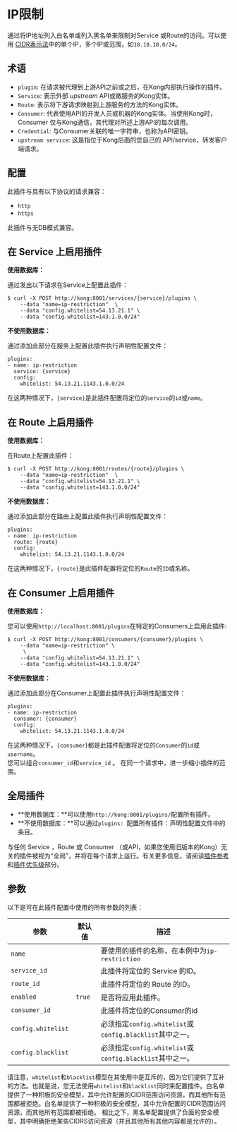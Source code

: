 # IP限制

通过将IP地址列入白名单或列入黑名单来限制对Service 或Route的访问。可以使用 [CIDR表示法](https://en.wikipedia.org/wiki/Classless_Inter-Domain_Routing#CIDR_notation)中的单个IP，多个IP或范围，如`10.10.10.0/24`。

## 术语

- `plugin`: 在请求被代理到上游API之前或之后，在Kong内部执行操作的插件。
- `Service`: 表示外部 *upstream* API或微服务的Kong实体。
- `Route`: 表示将下游请求映射到上游服务的方法的Kong实体。
- `Consumer`: 代表使用API的开发人员或机器的Kong实体。当使用Kong时，Consumer 仅与Kong通信，其代理对所述上游API的每次调用。
- `Credential`: 与Consumer关联的唯一字符串，也称为API密钥。
- `upstream service`: 这是指位于Kong后面的您自己的 API/service，转发客户端请求。

## 配置

此插件与具有以下协议的请求兼容：

- `http`
- `https`

此插件与无DB模式兼容。

## 在 Service 上启用插件

**使用数据库：**

通过发出以下请求在Service上配置此插件：
```
$ curl -X POST http://kong:8001/services/{service}/plugins \
    --data "name=ip-restriction"  \
    --data "config.whitelist=54.13.21.1" \
    --data "config.whitelist=143.1.0.0/24"
```

**不使用数据库：**

通过添加此部分在服务上配置此插件执行声明性配置文件：

```
plugins:
- name: ip-restriction
  service: {service}
  config: 
    whitelist: 54.13.21.1143.1.0.0/24
```
在这两种情况下，`{service}`是此插件配置将定位的`service`的`id`或`name`。

## 在 Route 上启用插件

**使用数据库：**

在Route上配置此插件：

```
$ curl -X POST http://kong:8001/routes/{route}/plugins \
    --data "name=ip-restriction"  \
    --data "config.whitelist=54.13.21.1" \
    --data "config.whitelist=143.1.0.0/24"
```

**不使用数据库：**

通过添加此部分在路由上配置此插件执行声明性配置文件：

```
plugins:
- name: ip-restriction
  route: {route}
  config: 
    whitelist: 54.13.21.1143.1.0.0/24
```

在这两种情况下，`{route}`是此插件配置将定位的`Route`的`ID`或名称。

## 在 Consumer 上启用插件

**使用数据库：**

您可以使用`http://localhost:8001/plugins`在特定的Consumers上启用此插件:

```
$ curl -X POST http://kong:8001/consumers/{consumer}/plugins \
    --data "name=ip-restriction" \
     \
    --data "config.whitelist=54.13.21.1" \
    --data "config.whitelist=143.1.0.0/24"
```

**不使用数据库：**

通过添加此部分在Consumer上配置此插件执行声明性配置文件：

```
plugins:
- name: ip-restriction
  consumer: {consumer}
  config: 
    whitelist: 54.13.21.1143.1.0.0/24
```
在这两种情况下，`{consumer`}都是此插件配置将定位的`Consumer`的`id`或`username`。  
您可以组合`consumer_id`和`service_id` 。 
在同一个请求中，进一步缩小插件的范围。

## 全局插件

- **使用数据库：**可以使用`http://kong:8001/plugins/`配置所有插件。
- **不使用数据库：**可以通过`plugins: `配置所有插件：声明性配置文件中的条目。

与任何 Service ，Route 或 Consumer （或API，如果您使用旧版本的Kong）无关的插件被视为“全局”，并将在每个请求上运行。有关更多信息，请阅读[插件参考](https://docs.konghq.com/latest/admin-api/#add-plugin)和[插件优先级](https://docs.konghq.com/latest/admin-api/#precedence)部分。

## 参数

以下是可在此插件配置中使用的所有参数的列表：

| 参数 | 默认值 | 描述 |
| ---- | ------ | ---- |
| `name` |  |  要使用的插件的名称，在本例中为`ip-restriction`  |
| `service_id` |  | 此插件将定位的 Service 的ID。|
| `route_id` |  |  此插件将定位的 Route 的ID。 |
| `enabled` |  `true` | 是否将应用此插件。  |
| `consumer_id` |  | 此插件将定位的Consumer的id  |
| `config.whitelist` |  |  必须指定`config.whitelist`或`config.blacklist`其中之一。 |
| `config.blacklist` |  |  必须指定`config.whitelist`或`config.blacklist`其中之一。 |

请注意，`whitelist`和`blacklist`模型在其使用中是互斥的，因为它们提供了互补的方法。也就是说，您无法使用`whitelist`和`blacklist`同时来配置插件。白名单提供了一种积极的安全模型，其中允许配置的CIDR范围访问资源，而其他所有范围都被拒绝。白名单提供了一种积极的安全模型，其中允许配置的CIDR范围访问资源，而其他所有范围都被拒绝。
相比之下，黑名单配置提供了负面的安全模型，其中明确拒绝某些CIDRS访问资源（并且其他所有其他内容都是允许的）。










